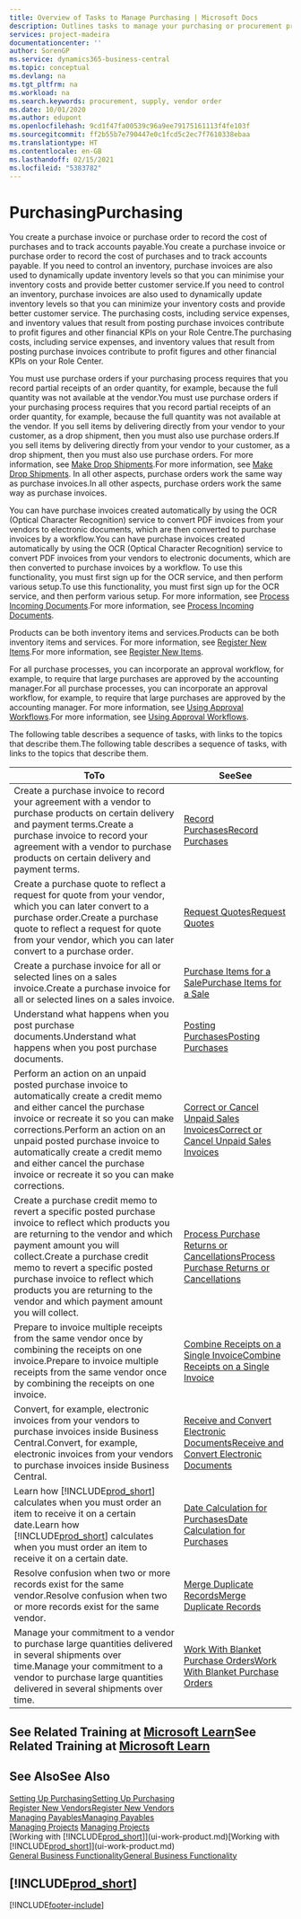 ```yaml
---
title: Overview of Tasks to Manage Purchasing | Microsoft Docs
description: Outlines tasks to manage your purchasing or procurement processes, including how purchase invoices and purchase orders work.
services: project-madeira
documentationcenter: ''
author: SorenGP
ms.service: dynamics365-business-central
ms.topic: conceptual
ms.devlang: na
ms.tgt_pltfrm: na
ms.workload: na
ms.search.keywords: procurement, supply, vendor order
ms.date: 10/01/2020
ms.author: edupont
ms.openlocfilehash: 9cd1f47fa00539c96a9ee79175161113f4fe103f
ms.sourcegitcommit: ff2b55b7e790447e0c1fcd5c2ec7f7610338ebaa
ms.translationtype: HT
ms.contentlocale: en-GB
ms.lasthandoff: 02/15/2021
ms.locfileid: "5383782"
---
```

# <a name="purchasing"></a><span data-ttu-id="9c361-103">Purchasing</span><span class="sxs-lookup"><span data-stu-id="9c361-103">Purchasing</span></span>
<span data-ttu-id="9c361-104">You create a purchase invoice or purchase order to record the cost of purchases and to track accounts payable.</span><span class="sxs-lookup"><span data-stu-id="9c361-104">You create a purchase invoice or purchase order to record the cost of purchases and to track accounts payable.</span></span> <span data-ttu-id="9c361-105">If you need to control an inventory, purchase invoices are also used to dynamically update inventory levels so that you can minimise your inventory costs and provide better customer service.</span><span class="sxs-lookup"><span data-stu-id="9c361-105">If you need to control an inventory, purchase invoices are also used to dynamically update inventory levels so that you can minimize your inventory costs and provide better customer service.</span></span> <span data-ttu-id="9c361-106">The purchasing costs, including service expenses, and inventory values that result from posting purchase invoices contribute to profit figures and other financial KPIs on your Role Centre.</span><span class="sxs-lookup"><span data-stu-id="9c361-106">The purchasing costs, including service expenses, and inventory values that result from posting purchase invoices contribute to profit figures and other financial KPIs on your Role Center.</span></span>

<span data-ttu-id="9c361-107">You must use purchase orders if your purchasing process requires that you record partial receipts of an order quantity, for example, because the full quantity was not available at the vendor.</span><span class="sxs-lookup"><span data-stu-id="9c361-107">You must use purchase orders if your purchasing process requires that you record partial receipts of an order quantity, for example, because the full quantity was not available at the vendor.</span></span> <span data-ttu-id="9c361-108">If you sell items by delivering directly from your vendor to your customer, as a drop shipment, then you must also use purchase orders.</span><span class="sxs-lookup"><span data-stu-id="9c361-108">If you sell items by delivering directly from your vendor to your customer, as a drop shipment, then you must also use purchase orders.</span></span> <span data-ttu-id="9c361-109">For more information, see [Make Drop Shipments](sales-how-drop-shipment.md).</span><span class="sxs-lookup"><span data-stu-id="9c361-109">For more information, see [Make Drop Shipments](sales-how-drop-shipment.md).</span></span> <span data-ttu-id="9c361-110">In all other aspects, purchase orders work the same way as purchase invoices.</span><span class="sxs-lookup"><span data-stu-id="9c361-110">In all other aspects, purchase orders work the same way as purchase invoices.</span></span>

<span data-ttu-id="9c361-111">You can have purchase invoices created automatically by using the OCR (Optical Character Recognition) service to convert PDF invoices from your vendors to electronic documents, which are then converted to purchase invoices by a workflow.</span><span class="sxs-lookup"><span data-stu-id="9c361-111">You can have purchase invoices created automatically by using the OCR (Optical Character Recognition) service to convert PDF invoices from your vendors to electronic documents, which are then converted to purchase invoices by a workflow.</span></span> <span data-ttu-id="9c361-112">To use this functionality, you must first sign up for the OCR service, and then perform various setup.</span><span class="sxs-lookup"><span data-stu-id="9c361-112">To use this functionality, you must first sign up for the OCR service, and then perform various setup.</span></span> <span data-ttu-id="9c361-113">For more information, see [Process Incoming Documents](across-process-income-documents.md).</span><span class="sxs-lookup"><span data-stu-id="9c361-113">For more information, see [Process Incoming Documents](across-process-income-documents.md).</span></span>      

<span data-ttu-id="9c361-114">Products can be both inventory items and services.</span><span class="sxs-lookup"><span data-stu-id="9c361-114">Products can be both inventory items and services.</span></span> <span data-ttu-id="9c361-115">For more information, see [Register New Items](inventory-how-register-new-items.md).</span><span class="sxs-lookup"><span data-stu-id="9c361-115">For more information, see [Register New Items](inventory-how-register-new-items.md).</span></span>

<span data-ttu-id="9c361-116">For all purchase processes, you can incorporate an approval workflow, for example, to require that large purchases are approved by the accounting manager.</span><span class="sxs-lookup"><span data-stu-id="9c361-116">For all purchase processes, you can incorporate an approval workflow, for example, to require that large purchases are approved by the accounting manager.</span></span> <span data-ttu-id="9c361-117">For more information, see [Using Approval Workflows](across-how-use-approval-workflows.md).</span><span class="sxs-lookup"><span data-stu-id="9c361-117">For more information, see [Using Approval Workflows](across-how-use-approval-workflows.md).</span></span>

<span data-ttu-id="9c361-118">The following table describes a sequence of tasks, with links to the topics that describe them.</span><span class="sxs-lookup"><span data-stu-id="9c361-118">The following table describes a sequence of tasks, with links to the topics that describe them.</span></span>

| <span data-ttu-id="9c361-119">To</span><span class="sxs-lookup"><span data-stu-id="9c361-119">To</span></span> | <span data-ttu-id="9c361-120">See</span><span class="sxs-lookup"><span data-stu-id="9c361-120">See</span></span> |
| --- | --- |
| <span data-ttu-id="9c361-121">Create a purchase invoice to record your agreement with a vendor to purchase products on certain delivery and payment terms.</span><span class="sxs-lookup"><span data-stu-id="9c361-121">Create a purchase invoice to record your agreement with a vendor to purchase products on certain delivery and payment terms.</span></span> |[<span data-ttu-id="9c361-122">Record Purchases</span><span class="sxs-lookup"><span data-stu-id="9c361-122">Record Purchases</span></span>](purchasing-how-record-purchases.md) |
|<span data-ttu-id="9c361-123">Create a purchase quote to reflect a request for quote from your vendor, which you can later convert to a purchase order.</span><span class="sxs-lookup"><span data-stu-id="9c361-123">Create a purchase quote to reflect a request for quote from your vendor, which you can later convert to a purchase order.</span></span>|[<span data-ttu-id="9c361-124">Request Quotes</span><span class="sxs-lookup"><span data-stu-id="9c361-124">Request Quotes</span></span>](purchasing-how-request-quotes.md)|
| <span data-ttu-id="9c361-125">Create a purchase invoice for all or selected lines on a sales invoice.</span><span class="sxs-lookup"><span data-stu-id="9c361-125">Create a purchase invoice for all or selected lines on a sales invoice.</span></span> |[<span data-ttu-id="9c361-126">Purchase Items for a Sale</span><span class="sxs-lookup"><span data-stu-id="9c361-126">Purchase Items for a Sale</span></span>](purchasing-how-purchase-products-sale.md) |
|<span data-ttu-id="9c361-127">Understand what happens when you post purchase documents.</span><span class="sxs-lookup"><span data-stu-id="9c361-127">Understand what happens when you post purchase documents.</span></span>|[<span data-ttu-id="9c361-128">Posting Purchases</span><span class="sxs-lookup"><span data-stu-id="9c361-128">Posting Purchases</span></span>](ui-post-purchases.md)|
| <span data-ttu-id="9c361-129">Perform an action on an unpaid posted purchase invoice to automatically create a credit memo and either cancel the purchase invoice or recreate it so you can make corrections.</span><span class="sxs-lookup"><span data-stu-id="9c361-129">Perform an action on an unpaid posted purchase invoice to automatically create a credit memo and either cancel the purchase invoice or recreate it so you can make corrections.</span></span> |[<span data-ttu-id="9c361-130">Correct or Cancel Unpaid Sales Invoices</span><span class="sxs-lookup"><span data-stu-id="9c361-130">Correct or Cancel Unpaid Sales Invoices</span></span>](purchasing-how-correct-cancel-unpaid-purchase-invoices.md) |
| <span data-ttu-id="9c361-131">Create a purchase credit memo to revert a specific posted purchase invoice to reflect which products you are returning to the vendor and which payment amount you will collect.</span><span class="sxs-lookup"><span data-stu-id="9c361-131">Create a purchase credit memo to revert a specific posted purchase invoice to reflect which products you are returning to the vendor and which payment amount you will collect.</span></span> |[<span data-ttu-id="9c361-132">Process Purchase Returns or Cancellations</span><span class="sxs-lookup"><span data-stu-id="9c361-132">Process Purchase Returns or Cancellations</span></span>](purchasing-how-register-new-vendors.md) |
|<span data-ttu-id="9c361-133">Prepare to invoice multiple receipts from the same vendor once by combining the receipts on one invoice.</span><span class="sxs-lookup"><span data-stu-id="9c361-133">Prepare to invoice multiple receipts from the same vendor once by combining the receipts on one invoice.</span></span>|[<span data-ttu-id="9c361-134">Combine Receipts on a Single Invoice</span><span class="sxs-lookup"><span data-stu-id="9c361-134">Combine Receipts on a Single Invoice</span></span>](purchasing-how-to-combine-receipts.md)|
|<span data-ttu-id="9c361-135">Convert, for example, electronic invoices from your vendors to purchase invoices inside Business Central.</span><span class="sxs-lookup"><span data-stu-id="9c361-135">Convert, for example, electronic invoices from your vendors to purchase invoices inside Business Central.</span></span>|[<span data-ttu-id="9c361-136">Receive and Convert Electronic Documents</span><span class="sxs-lookup"><span data-stu-id="9c361-136">Receive and Convert Electronic Documents</span></span>](purchasing-how-to-receive-and-convert-electronic-documents.md)|
| <span data-ttu-id="9c361-137">Learn how [!INCLUDE[prod_short](includes/prod_short.md)] calculates when you must order an item to receive it on a certain date.</span><span class="sxs-lookup"><span data-stu-id="9c361-137">Learn how [!INCLUDE[prod_short](includes/prod_short.md)] calculates when you must order an item to receive it on a certain date.</span></span>|[<span data-ttu-id="9c361-138">Date Calculation for Purchases</span><span class="sxs-lookup"><span data-stu-id="9c361-138">Date Calculation for Purchases</span></span>](purchasing-date-calculation-for-purchases.md)|
|<span data-ttu-id="9c361-139">Resolve confusion when two or more records exist for the same vendor.</span><span class="sxs-lookup"><span data-stu-id="9c361-139">Resolve confusion when two or more records exist for the same vendor.</span></span>|[<span data-ttu-id="9c361-140">Merge Duplicate Records</span><span class="sxs-lookup"><span data-stu-id="9c361-140">Merge Duplicate Records</span></span>](sales-how-merge-duplicate-records.md)|
|<span data-ttu-id="9c361-141">Manage your commitment to a vendor to purchase large quantities delivered in several shipments over time.</span><span class="sxs-lookup"><span data-stu-id="9c361-141">Manage your commitment to a vendor to purchase large quantities delivered in several shipments over time.</span></span>|[<span data-ttu-id="9c361-142">Work With Blanket Purchase Orders</span><span class="sxs-lookup"><span data-stu-id="9c361-142">Work With Blanket Purchase Orders</span></span>](sales-how-to-create-blanket-sales-orders.md)|

## <a name="see-related-training-at-microsoft-learn"></a><span data-ttu-id="9c361-143">See Related Training at [Microsoft Learn](/learn/paths/purchase-items-services-dynamics-365-business-central/)</span><span class="sxs-lookup"><span data-stu-id="9c361-143">See Related Training at [Microsoft Learn](/learn/paths/purchase-items-services-dynamics-365-business-central/)</span></span>

## <a name="see-also"></a><span data-ttu-id="9c361-144">See Also</span><span class="sxs-lookup"><span data-stu-id="9c361-144">See Also</span></span>
[<span data-ttu-id="9c361-145">Setting Up Purchasing</span><span class="sxs-lookup"><span data-stu-id="9c361-145">Setting Up Purchasing</span></span>](purchasing-setup-purchasing.md)  
[<span data-ttu-id="9c361-146">Register New Vendors</span><span class="sxs-lookup"><span data-stu-id="9c361-146">Register New Vendors</span></span>](purchasing-how-register-new-vendors.md)  
[<span data-ttu-id="9c361-147">Managing Payables</span><span class="sxs-lookup"><span data-stu-id="9c361-147">Managing Payables</span></span>](payables-manage-payables.md)  
<span data-ttu-id="9c361-148">[Managing Projects](projects-manage-projects.md)  </span><span class="sxs-lookup"><span data-stu-id="9c361-148">[Managing Projects](projects-manage-projects.md)  </span></span>  
<span data-ttu-id="9c361-149">[Working with [!INCLUDE[prod_short](includes/prod_short.md)]](ui-work-product.md)</span><span class="sxs-lookup"><span data-stu-id="9c361-149">[Working with [!INCLUDE[prod_short](includes/prod_short.md)]](ui-work-product.md)</span></span>  
[<span data-ttu-id="9c361-150">General Business Functionality</span><span class="sxs-lookup"><span data-stu-id="9c361-150">General Business Functionality</span></span>](ui-across-business-areas.md)

## [!INCLUDE[prod_short](includes/free_trial_md.md)]  


[!INCLUDE[footer-include](includes/footer-banner.md)]